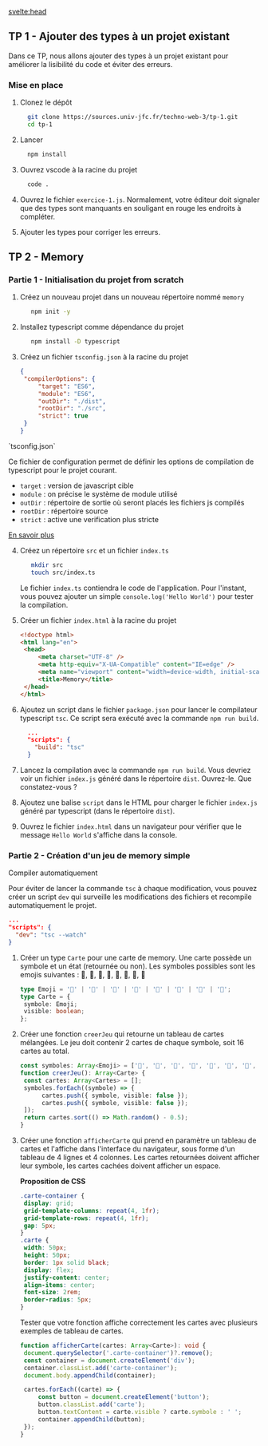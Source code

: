 <script>
  import Message from '$lib/Message.svelte';
  import Solution from '$lib/Solution.svelte';
  import Reveal from '$lib/Reveal.svelte';
  import Slides from './slides.svelte';
</script>

<svelte:head>

<title>Typescript - TW3 - Johan Girod</title>
</svelte:head>

<Reveal>
    <Slides/>
</Reveal>

## TP 1 - Ajouter des types à un projet existant

Dans ce TP, nous allons ajouter des types à un projet existant pour améliorer la lisibilité du code et éviter des erreurs.

### Mise en place

1. Clonez le dépôt

   ```bash
     git clone https://sources.univ-jfc.fr/techno-web-3/tp-1.git
     cd tp-1
   ```

2. Lancer

   ```bash
     npm install
   ```

3. Ouvrez vscode à la racine du projet

   ```bash
     code .
   ```

4. Ouvrez le fichier `exercice-1.js`. Normalement, votre éditeur doit signaler que des types sont manquants en souligant en rouge les endroits à compléter.

5. Ajouter les types pour corriger les erreurs.

## TP 2 - Memory

### Partie 1 - Initialisation du projet from scratch

1. Créez un nouveau projet dans un nouveau répertoire nommé `memory`

   ```bash
      npm init -y
   ```

2. Installez typescript comme dépendance du projet

   ```bash
      npm install -D typescript
   ```

3. Créez un fichier `tsconfig.json` à la racine du projet

   ```json
   {
   	"compilerOptions": {
   		"target": "ES6",
   		"module": "ES6",
   		"outDir": "./dist",
   		"rootDir": "./src",
   		"strict": true
   	}
   }
   ```

<Message>

<div slot='title'>`tsconfig.json`</div>

Ce fichier de configuration permet de définir les options de compilation de typescript pour le projet courant.

- `target` : version de javascript cible
- `module` : on précise le système de module utilisé
- `outDir` : répertoire de sortie où seront placés les fichiers js compilés
- `rootDir` : répertoire source
- `strict` : active une verification plus stricte

[En savoir plus](https://www.typescriptlang.org/tsconfig)

</Message>

4. Créez un répertoire `src` et un fichier `index.ts`

   ```bash
      mkdir src
      touch src/index.ts
   ```

   Le fichier `index.ts` contiendra le code de l'application. Pour l'instant, vous pouvez ajouter un simple `console.log('Hello World')` pour tester la compilation.

5. Créer un fichier `index.html` à la racine du projet

   ```html
   <!doctype html>
   <html lang="en">
   	<head>
   		<meta charset="UTF-8" />
   		<meta http-equiv="X-UA-Compatible" content="IE=edge" />
   		<meta name="viewport" content="width=device-width, initial-scale=1.0" />
   		<title>Memory</title>
   	</head>
   </html>
   ```

6. Ajoutez un script dans le fichier `package.json` pour lancer le compilateur typescript `tsc`. Ce script sera exécuté avec la commande `npm run build`.
   <Solution code="842">

   ```json
     ...
     "scripts": {
       "build": "tsc"
     }

   ```

   </Solution>

7. Lancez la compilation avec la commande `npm run build`. Vous devriez voir un fichier `index.js` généré dans le répertoire `dist`. Ouvrez-le. Que constatez-vous ?

8. Ajoutez une balise `script` dans le HTML pour charger le fichier `index.js` généré par typescript (dans le répertoire `dist`).

9. Ouvrez le fichier `index.html` dans un navigateur pour vérifier que le message `Hello World` s'affiche dans la console.

### Partie 2 - Création d'un jeu de memory simple

<Message>

<div slot="title">Compiler automatiquement</div>

Pour éviter de lancer la commande `tsc` à chaque modification, vous pouvez créer un script `dev` qui surveille les modifications des fichiers et recompile automatiquement le projet.

```json
...
"scripts": {
  "dev": "tsc --watch"
}
```

</Message>

1. Créer un type `Carte` pour une carte de memory. Une carte possède un symbole et un état (retournée ou non).
   Les symboles possibles sont les emojis suivantes : 🍎, 🍌, 🍒, 🍓, 🍇, 🍉, 🍊, 🍍
   <Solution code="942">

   ```typescript
   type Emoji = '🍎' | '🍌' | '🍒' | '🍓' | '🍇' | '🍉' | '🍊' | '🍍';
   type Carte = {
   	symbole: Emoji;
   	visible: boolean;
   };
   ```

   </Solution>

2. Créer une fonction `creerJeu` qui retourne un tableau de cartes mélangées. Le jeu doit contenir 2 cartes de chaque symbole, soit 16 cartes au total.

   <Solution code="157">

   ```typescript
   const symboles: Array<Emoji> = ['🍎', '🍌', '🍒', '🍓', '🍇', '🍉', '🍊', '🍍'];
   function creerJeu(): Array<Carte> {
   	const cartes: Array<Cartes> = [];
   	symboles.forEach((symbole) => {
         cartes.push({ symbole, visible: false });
         cartes.push({ symbole, visible: false });
   	]);
   	return cartes.sort(() => Math.random() - 0.5);
   }
   ```

   </Solution>

3. Créer une fonction `afficherCarte` qui prend en paramètre un tableau de cartes et l'affiche dans l'interface du navigateur, sous forme d'un tableau de 4 lignes et 4 colonnes. Les cartes retournées doivent afficher leur symbole, les cartes cachées doivent afficher un espace.

   **Proposition de CSS**

   ```css
   .carte-container {
   	display: grid;
   	grid-template-columns: repeat(4, 1fr);
   	grid-template-rows: repeat(4, 1fr);
   	gap: 5px;
   }
   .carte {
   	width: 50px;
   	height: 50px;
   	border: 1px solid black;
   	display: flex;
   	justify-content: center;
   	align-items: center;
   	font-size: 2rem;
   	border-radius: 5px;
   }
   ```

   Tester que votre fonction affiche correctement les cartes avec plusieurs exemples de tableau de cartes.

   <Solution code="986">

   ```typescript
   function afficherCarte(cartes: Array<Carte>): void {
   	document.querySelector('.carte-container')?.remove();
   	const container = document.createElement('div');
   	container.classList.add('carte-container');
   	document.body.appendChild(container);

   	cartes.forEach((carte) => {
   		const button = document.createElement('button');
   		button.classList.add('carte');
   		button.textContent = carte.visible ? carte.symbole : ' ';
   		container.appendChild(button);
   	});
   }
   ```

   </Solution>

